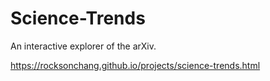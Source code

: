 # Science-Trends

An interactive explorer of the arXiv.  

https://rocksonchang.github.io/projects/science-trends.html
